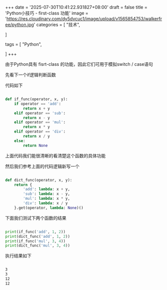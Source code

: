 +++
date = '2025-07-30T10:41:22.931827+08:00'
draft = false
title = 'Python小技巧 - first-class 功能'
image = 'https://res.cloudinary.com/dy5dvcuc1/image/upload/v1565854753/walkerfree/python.jpg'
categories = [
    "技术",

]

tags = [
    "Python",

]
+++

由于Python具有 fisrt-class 的功能，因此它们可用于模拟switch / case语句

先看下一个if逻辑判断函数

代码如下

```python

def if_func(operator, x, y):
    if operator == 'add':
        return x + y
    elif operator == 'sub':
        return x - y
    elif operator == 'mul':
        return x * y
    elif operator == 'div':
        return x / y
    else:
        return None
```

上面代码我们能很清晰的看清楚这个函数的具体功能

然后我们参考上面的代码逻辑新写一个

```python

def dict_func(operator, x, y):
    return {
        'add': lambda: x + y,
        'sub': lambda: x - y,
        'mul': lambda: x * y,
        'div': lambda: x / y
    }.get(operator, lambda: None)()
```

下面我们测试下两个函数的结果

```python

print(if_func('add', 1, 2))
print(dict_func('add', 1, 2))
print(if_func('mul', 3, 4))
print(dict_func('mul', 3, 4))
```

执行结果如下

```bash

3
3
12
12
```

